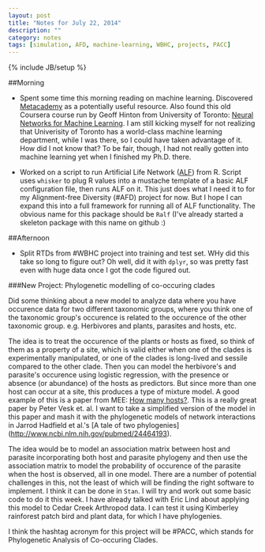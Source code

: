 ```yaml
---
layout: post
title: "Notes for July 22, 2014"
description: ""
category: notes
tags: [simulation, AFD, machine-learning, WBHC, projects, PACC]
---
```

{% include JB/setup %}

##Morning

* Spent some time this morning reading on machine learning. Discovered [Metacademy](http://metacademy.org) as a potentially useful resource. Also found this old Coursera course run by Geoff Hinton from University of Toronto: [Neural Networks for Machine Learning](https://class.coursera.org/neuralnets-2012-001). I am still kicking myself for not realizing that Univerisity of Toronto has a world-class machine learning department, while I was there, so I could have taken advantage of it. How did I not know that? To be fair, though, I had not really gotten into machine learning yet when I finished my Ph.D. there. 

* Worked on a script to run Artificial Life Network ([ALF](http://alfsim.org)) from R. Script uses `whisker` to plug R values into a mustache template of a basic ALF configuration file, then runs ALF on it. This just does what I need it to for my Alignment-free Diversity (#AFD) project for now. But I hope I can expand this into a full framework for running all of ALF functionality. The obvious name for this package should be `Ralf` (I've already started a skeleton package with this name on github :)

<script src="https://gist.github.com/rdinnager/8a2a374386a6286f7416.js"></script>

##Afternoon

* Split RTDs from #WBHC project into training and test set. WHy did this take so long to figure out? Oh well, did it with `dplyr`, so was pretty fast even with huge data once I got the code figured out.

###New Project: Phylogenetic modelling of co-occuring clades

Did some thinking about a new model to analyze data where you have occurence data for two different taxonomic groups, where you think one of the taxonomic group's occurence is related to the occurence of the other taxonomic group. e.g. Herbivores and plants, parasites and hosts, etc. 

The idea is to treat the occurence of the plants or hosts as fixed, so think of them as a property of a site, which is valid either when one of the clades is experimentally manipulated, or one of the clades is long-lived and sessile compared to the other clade. Then you can model the herbivore's and parasite's occurence using logistic regression, with the presence or absence (or abundance) of the hosts as predictors. But since more than one host can occur at a site, this produces a type of mixture model. A good example of this is a paper from MEE: [How many hosts?](http://onlinelibrary.wiley.com/doi/10.1111/j.2041-210X.2010.00026.x/full). This is a really great paper by Peter Vesk et. al.  I want to take a simplified version of the model in this paper and mash it with the phylogenetic models of network interactions in Jarrod Hadfield et al.'s [A tale of two phylogenies] (http://www.ncbi.nlm.nih.gov/pubmed/24464193). 

The idea would be to model an association matrix between host and parasite incorporating both host and parasite phylogeny and then use the association matrix to model the probability of occurence of the parasite when the host is observed, all in one model. There are a number of potential challenges in this, not the least of which will be finding the right software to implement. I think it can be done in `Stan`. I will try and work out some basic code to do it this week. I have already talked with Eric Lind about applying this model to Cedar Creek Arthropod data. I can test it using Kimberley rainforest patch bird and plant data, for which I have phylogenies. 

I think the hashtag acronym for this project will be #PACC, which stands for Phylogenetic Analysis of Co-occuring Clades. 
